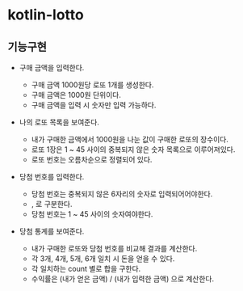 # kotlin-lotto

## 기능구현 
 - 구매 금액을 입력한다.
    - 구매 금액 1000원당 로또 1개를 생성한다.
    - 구매 금액은 1000원 단위이다.
    - 구매 금액을 입력 시 숫자만 입력 가능하다.
    
- 나의 로또 목록을 보여준다.
    - 내가 구매한 금액에서 1000원을 나눈 값이 구매한 로또의 장수이다.
    - 로또 1장은 1 ~ 45 사이의 중복되지 않은 숫자 목록으로 이루어져있다.
    - 로또 번호는 오름차순으로 정렬되어 있다.

- 당첨 번호를 입력한다.
    - 당첨 번호는 중복되지 않은 6자리의 숫자로 입력되어어야한다.
    - , 로 구분한다.
    - 당첨 번호는 1 ~ 45 사이의 숫자여야한다.
    
 - 당첨 통계를 보여준다.
    - 내가 구매한 로또와 당첨 번호를 비교해 결과를 계산한다.
    - 각 3개, 4개, 5개, 6개 일치 시 돈을 얻을 수 있다.
    - 각 일치하는 count 별로 합을 구한다.
    - 수익률은 (내가 얻은 금액) / (내가 입력한 금액) 으로 계산한다.
   
        
    